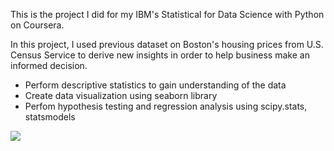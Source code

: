 This is the project I did for my IBM's Statistical for Data Science with Python on Coursera.

In this project, I used previous dataset on Boston's housing prices from U.S. Census Service to derive new insights in order to help business make an informed decision.
- Perform descriptive statistics to gain understanding of the data
- Create data visualization using seaborn library
- Perfom hypothesis testing and regression analysis using scipy.stats, statsmodels

![](https://github.com/huongvo99/housing_project/blob/main/images/Screen%20Shot%202021-11-12%20at%204.29.24%20PM.png) 
